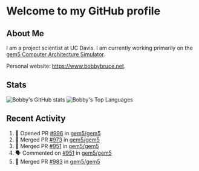 # Welcome to my GitHub profile

## About Me

I am a project scientist at UC Davis. I am currently working primarily on the [gem5 Computer Architecture Simulator](https://github.com/gem5).

Personal website: <https://www.bobbybruce.net>.

## Stats

![Bobby's GitHub stats](https://github-readme-stats.vercel.app/api?username=bobbyrbruce&show_icons=true&theme=responsive&include_all_commits=true&count_private=true&show=reviews&disable_animations=true)
![Bobby's Top Languages ](https://github-readme-stats.vercel.app/api/top-langs/?username=bobbyrbruce&layout=compact&theme=responsive&count_private=true&langs_count=10&disable_animations=true)

## Recent Activity

<!--START_SECTION:activity-->
1. 💪 Opened PR [#996](https://github.com/gem5/gem5/pull/996) in [gem5/gem5](https://github.com/gem5/gem5)
2. 🎉 Merged PR [#973](https://github.com/gem5/gem5/pull/973) in [gem5/gem5](https://github.com/gem5/gem5)
3. 🎉 Merged PR [#951](https://github.com/gem5/gem5/pull/951) in [gem5/gem5](https://github.com/gem5/gem5)
4. 🗣 Commented on [#951](https://github.com/gem5/gem5/pull/951#issuecomment-2037961745) in [gem5/gem5](https://github.com/gem5/gem5)
5. 🎉 Merged PR [#983](https://github.com/gem5/gem5/pull/983) in [gem5/gem5](https://github.com/gem5/gem5)
<!--END_SECTION:activity-->
